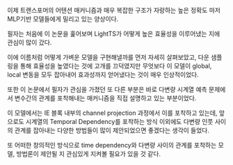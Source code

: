 이제 트랜스포머의 어텐션 매커니즘과 매우 복잡한 구조가 자랑하는 높은 정확도 마저 MLP기반 모델들에게 밀리고 있는 양상이다. 

필자는 처음에 이 논문을 훑어보며 LightTS가 어떻게 높은 효율성을 이루어냈는 지에 관심이 많이 갔다. 

이에 이름처럼 어떻게 가벼운 모델을 구현해낼까를 먼저 자세히 살펴보았고, 다운 샘플링을 통해 효율성을 높였다는 것에 고개를 끄덕였지만 무엇보다 이 모델이 global, local 변동을 모두 잡아내어 효과성까지 얻어냈다는 것이 매우 인상적이었다.

또한 이 논문에서 필자가 관심을 가졌던 또 다른 부분은 바로 다변량 시계열 예측 문제에서 변수간의 관계를 포착해내는 매커니즘을 직접 설명하고 있는 부분이었다. 

이 모델에서는 IE 블록 내부의 channel projection 과정에서 이를 포착하고 있는데, 앞으로도 시계열의 Temporal Dependency를 포착하는 방식 이외에도 다변량 인풋 사이의 관계를 잡아내는 다양한 방법들이 많이 제안되었으면 좋겠다는 생각이 들었다.

또 어떠한 창의적인 방식으로 time dependency와 다변량 사이의 관계를 포착하는 모델, 방법론이 제안될 지 관심있게 지켜볼 필요가 있을 것 같다.
